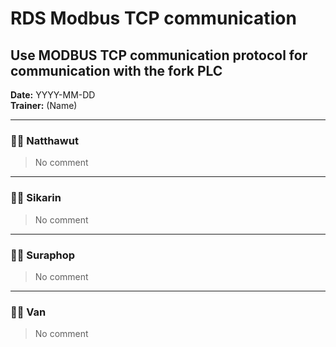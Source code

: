 # RDS Modbus TCP communication
## Use MODBUS TCP communication protocol for communication with the fork PLC
**Date:** YYYY-MM-DD  
**Trainer:** (Name)

---

### 🧑‍💻 Natthawut
> No comment


---

### 🧑‍💻 Sikarin
> No comment


---

### 🧑‍💻 Suraphop
> No comment


---

### 🧑‍💻 Van
> No comment

